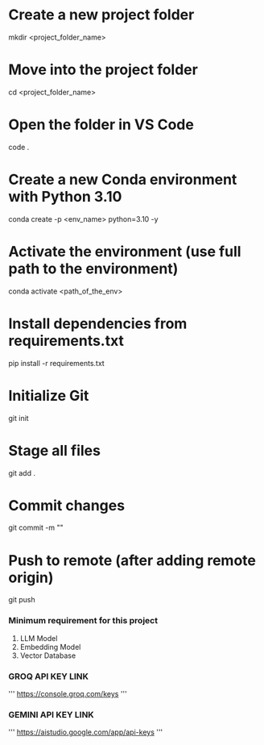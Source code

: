 # Create a new project folder
mkdir <project_folder_name>

# Move into the project folder
cd <project_folder_name>

# Open the folder in VS Code
code .

# Create a new Conda environment with Python 3.10
conda create -p <env_name> python=3.10 -y

# Activate the environment (use full path to the environment)
conda activate <path_of_the_env>

# Install dependencies from requirements.txt
pip install -r requirements.txt

# Initialize Git
git init

# Stage all files
git add .

# Commit changes
git commit -m "<write your commit message>"

# Push to remote (after adding remote origin)
git push


### Minimum requirement for this project
1. LLM Model
2. Embedding Model
3. Vector Database

### GROQ API KEY LINK
'''
https://console.groq.com/keys
'''

### GEMINI API KEY LINK
'''
https://aistudio.google.com/app/api-keys
'''